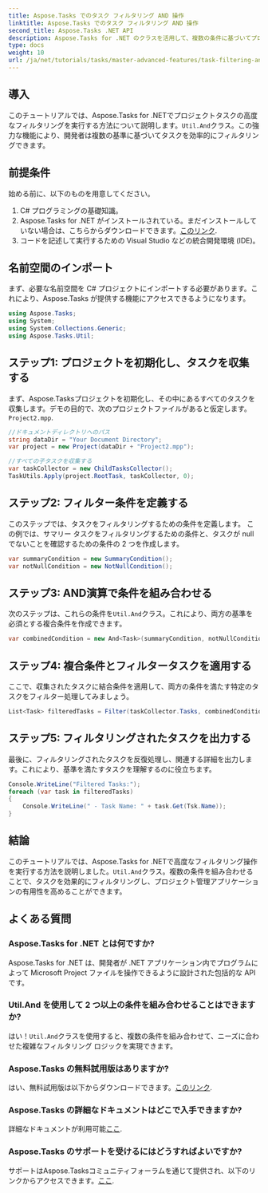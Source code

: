 ```yaml
---
title: Aspose.Tasks でのタスク フィルタリング AND 操作
linktitle: Aspose.Tasks でのタスク フィルタリング AND 操作
second_title: Aspose.Tasks .NET API
description: Aspose.Tasks for .NET のクラスを活用して、複数の条件に基づいてプロジェクト タスクをフィルター処理する方法を学びます。サマリー タスクや null 以外の属性などの基準を組み合わせます。
type: docs
weight: 10
url: /ja/net/tutorials/tasks/master-advanced-features/task-filtering-and-operation/
---
```

## 導入

このチュートリアルでは、Aspose.Tasks for .NETでプロジェクトタスクの高度なフィルタリングを実行する方法について説明します。`Util.And`クラス。この強力な機能により、開発者は複数の基準に基づいてタスクを効率的にフィルタリングできます。

## 前提条件

始める前に、以下のものを用意してください。

1. C# プログラミングの基礎知識。
2.  Aspose.Tasks for .NET がインストールされている。まだインストールしていない場合は、こちらからダウンロードできます。[このリンク](https://releases.aspose.com/tasks/net/).
3. コードを記述して実行するための Visual Studio などの統合開発環境 (IDE)。

## 名前空間のインポート

まず、必要な名前空間を C# プロジェクトにインポートする必要があります。これにより、Aspose.Tasks が提供する機能にアクセスできるようになります。

```csharp
using Aspose.Tasks;
using System;
using System.Collections.Generic;
using Aspose.Tasks.Util;

```

## ステップ1: プロジェクトを初期化し、タスクを収集する

まず、Aspose.Tasksプロジェクトを初期化し、その中にあるすべてのタスクを収集します。デモの目的で、次のプロジェクトファイルがあると仮定します。`Project2.mpp`.

```csharp
//ドキュメントディレクトリへのパス
string dataDir = "Your Document Directory";
var project = new Project(dataDir + "Project2.mpp");

//すべての子タスクを収集する
var taskCollector = new ChildTasksCollector();
TaskUtils.Apply(project.RootTask, taskCollector, 0);
```

## ステップ2: フィルター条件を定義する

このステップでは、タスクをフィルタリングするための条件を定義します。 この例では、サマリー タスクをフィルタリングするための条件と、タスクが null でないことを確認するための条件の 2 つを作成します。

```csharp
var summaryCondition = new SummaryCondition();
var notNullCondition = new NotNullCondition();
```

## ステップ3: AND演算で条件を組み合わせる

次のステップは、これらの条件を`Util.And`クラス。これにより、両方の基準を必須とする複合条件を作成できます。

```csharp
var combinedCondition = new And<Task>(summaryCondition, notNullCondition);
```

## ステップ4: 複合条件とフィルタータスクを適用する

ここで、収集されたタスクに結合条件を適用して、両方の条件を満たす特定のタスクをフィルター処理してみましょう。

```csharp
List<Task> filteredTasks = Filter(taskCollector.Tasks, combinedCondition);
```

## ステップ5: フィルタリングされたタスクを出力する

最後に、フィルタリングされたタスクを反復処理し、関連する詳細を出力します。これにより、基準を満たすタスクを理解するのに役立ちます。

```csharp
Console.WriteLine("Filtered Tasks:");
foreach (var task in filteredTasks)
{
    Console.WriteLine(" - Task Name: " + task.Get(Tsk.Name));
}
```

## 結論

このチュートリアルでは、Aspose.Tasks for .NETで高度なフィルタリング操作を実行する方法を説明しました。`Util.And`クラス。複数の条件を組み合わせることで、タスクを効果的にフィルタリングし、プロジェクト管理アプリケーションの有用性を高めることができます。

## よくある質問

### Aspose.Tasks for .NET とは何ですか?

Aspose.Tasks for .NET は、開発者が .NET アプリケーション内でプログラムによって Microsoft Project ファイルを操作できるように設計された包括的な API です。

### Util.And を使用して 2 つ以上の条件を組み合わせることはできますか?

はい！`Util.And`クラスを使用すると、複数の条件を組み合わせて、ニーズに合わせた複雑なフィルタリング ロジックを実現できます。

### Aspose.Tasks の無料試用版はありますか?

はい、無料試用版は以下からダウンロードできます。[このリンク](https://releases.aspose.com/).

### Aspose.Tasks の詳細なドキュメントはどこで入手できますか?

詳細なドキュメントが利用可能[ここ](https://reference.aspose.com/tasks/net/).

### Aspose.Tasks のサポートを受けるにはどうすればよいですか?

サポートはAspose.Tasksコミュニティフォーラムを通じて提供され、以下のリンクからアクセスできます。[ここ](https://forum.aspose.com/c/tasks/15).